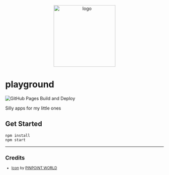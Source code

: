 <div align="center">
    <img src="https://cdn3.iconfinder.com/data/icons/solid-amenities-icon-set/64/PLayground_2-512.png" alt="logo" height="196">
</div>

# playground

![GitHub Pages Build and Deploy](https://github.com/zehengl/playground/workflows/GitHub%20Pages%20Build%20and%20Deploy/badge.svg?branch=master)

Silly apps for my little ones

## Get Started

    npm install
    npm start

<hr>

<sup>

## Credits

- [Icon][1] by [PINPOINT.WORLD][2]

</sup>

[1]: https://www.iconfinder.com/icons/753116/kids_park_play_playground_swing_icon
[2]: https://www.iconfinder.com/pinpointworld
